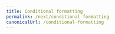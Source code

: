 ```yaml
---
title: Conditional formatting
permalink: /next/conditional-formatting
canonicalUrl: /conditional-formatting
---
```

